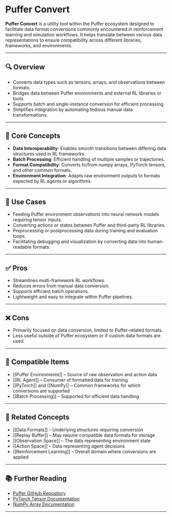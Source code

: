 # Puffer Convert

**Puffer Convert** is a utility tool within the Puffer ecosystem designed to facilitate data format conversions commonly encountered in reinforcement learning and simulation workflows. It helps translate between various data representations to ensure compatibility across different libraries, frameworks, and environments.

---

## 🔍 Overview

- Converts data types such as tensors, arrays, and observations between formats.  
- Bridges data between Puffer environments and external RL libraries or tools.  
- Supports batch and single-instance conversion for efficient processing.  
- Simplifies integration by automating tedious manual data transformations.  

---

## 🧠 Core Concepts

- **Data Interoperability**: Enables smooth transitions between differing data structures used in RL frameworks.  
- **Batch Processing**: Efficient handling of multiple samples or trajectories.  
- **Format Compatibility**: Converts to/from numpy arrays, PyTorch tensors, and other common formats.  
- **Environment Integration**: Adapts raw environment outputs to formats expected by RL agents or algorithms.  

---

## 🧰 Use Cases

- Feeding Puffer environment observations into neural network models requiring tensor inputs.  
- Converting actions or states between Puffer and third-party RL libraries.  
- Preprocessing or postprocessing data during training and evaluation loops.  
- Facilitating debugging and visualization by converting data into human-readable formats.

---

## ✅ Pros

- Streamlines multi-framework RL workflows.  
- Reduces errors from manual data conversion.  
- Supports efficient batch operations.  
- Lightweight and easy to integrate within Puffer pipelines.

---

## ❌ Cons

- Primarily focused on data conversion, limited to Puffer-related formats.  
- Less useful outside of Puffer ecosystem or if custom data formats are used.  

---

## 🔧 Compatible Items

- [[Puffer Environments]] – Source of raw observation and action data  
- [[RL Agent]] – Consumer of formatted data for training  
- [[PyTorch]] and [[NumPy]] – Common frameworks for which conversions are supported  
- [[Batch Processing]] – Supported for efficient data handling  

---

## 🔗 Related Concepts

- [[Data Formats]] – Underlying structures requiring conversion  
- [[Replay Buffer]] – May require compatible data formats for storage  
- [[Observation Space]] – The data representing environment state  
- [[Action Space]] – Data representing agent decisions  
- [[Reinforcement Learning]] – Overall domain where conversions are applied  

---

## 📚 Further Reading

- [Puffer GitHub Repository](https://github.com/araffin/pufferlib)  
- [PyTorch Tensor Documentation](https://pytorch.org/docs/stable/tensors.html)  
- [NumPy Array Documentation](https://numpy.org/doc/stable/reference/generated/numpy.array.html)  

---
